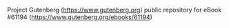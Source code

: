 Project Gutenberg (https://www.gutenberg.org) public repository for eBook #61194 (https://www.gutenberg.org/ebooks/61194)

